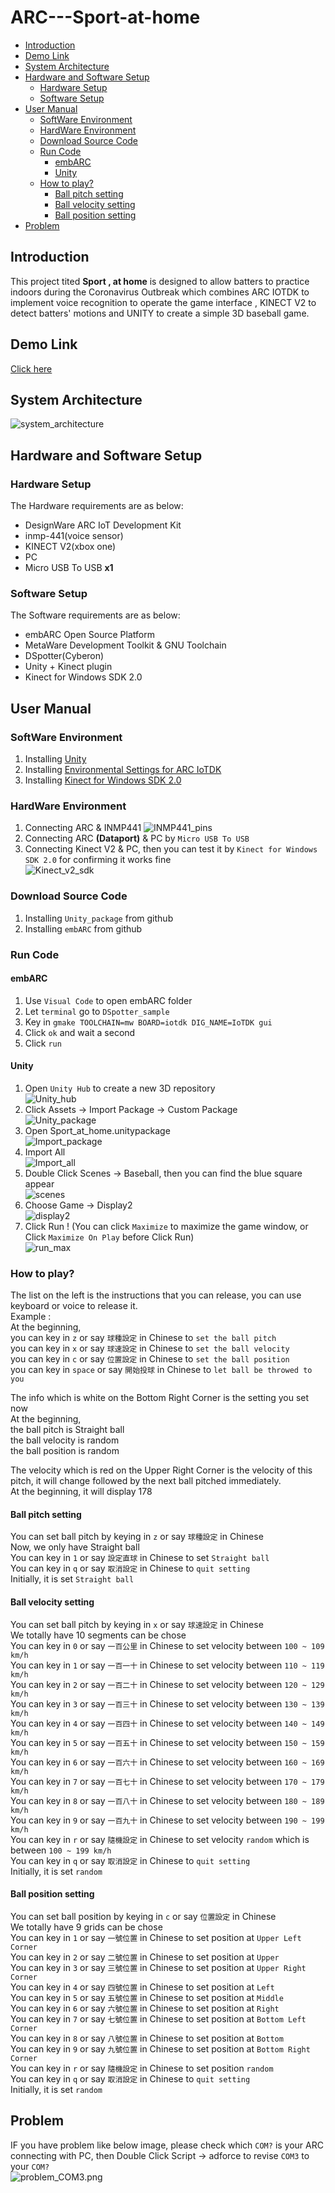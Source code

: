 # ARC---Sport-at-home

* [Introduction](#introduction)
* [Demo Link](#demo-link)
* [System Architecture](#system-architecture)
* [Hardware and Software Setup](#hardware-and-software-setup)
	* [Hardware Setup](#hardware-setup)
	* [Software Setup](#software-setup)
* [User Manual](#user-manual)
	* [SoftWare Environment](#software-environment)
	* [HardWare Environment](#hardware-environment)
	* [Download Source Code](#download-source-code)
	* [Run Code](#run-code)
		* [embARC](#embarc)
		* [Unity](#unity)
	* [How to play?](#how-to-play)
		* [Ball pitch setting](#ball-pitch-setting)
		* [Ball velocity setting](#ball-velocity-setting)
		* [Ball position setting](#ball-position-setting)
* [Problem](#problem)

## Introduction
This project tited **Sport , at home** is designed to allow batters to practice indoors during the Coronavirus Outbreak which combines ARC IOTDK to implement voice recognition to operate the game interface , KINECT V2 to detect batters' motions and UNITY to create a simple 3D baseball game.
## Demo Link 
[Click here](https://v.youku.com/v_show/id_XNDc5MDEwMjUwNA==.html)  

## System Architecture
![system_architecture](images/system_architecture.png)  
## Hardware and Software Setup
### Hardware Setup
The Hardware requirements are as below:
- DesignWare ARC IoT Development Kit
- inmp-441(voice sensor)
- KINECT V2(xbox one)
- PC
- Micro USB To USB **x1**

### Software Setup
The Software requirements are as below:
- embARC Open Source Platform
- MetaWare Development Toolkit & GNU Toolchain
- DSpotter(Cyberon)
- Unity + Kinect plugin
- Kinect for Windows SDK 2.0

## User Manual
### SoftWare Environment
1.	Installing [Unity](https://store.unity.com/?_ga=2.247763335.1014993985.1596985340-1590034984.1596985340#plans-individual)  
2.	Installing [Environmental Settings for ARC IoTDK](https://docs.google.com/presentation/d/1IZgiAmwunmWSda6N9_mpmO7g144-W_fN/edit#slide=id.p1)  
3.	Installing [Kinect for Windows SDK 2.0](https://www.microsoft.com/en-us/download/details.aspx?id=44561)
### HardWare Environment
1.	Connecting ARC & INMP441
![INMP441_pins](images/INMP441_pins.png)
2.	Connecting ARC **(Dataport)** & PC by `Micro USB To USB`
3.	Connecting Kinect V2 & PC, then you can test it by `Kinect for Windows SDK 2.0` for confirming it works fine    
![Kinect_v2_sdk](images/Kinect_v2_sdk.png)
### Download Source Code
1.	Installing `Unity_package` from github
2.	Installing `embARC` from github
### Run Code
#### embARC
1.	Use `Visual Code` to open embARC folder
2.	Let `terminal` go to `DSpotter_sample`
3.	Key in `gmake TOOLCHAIN=mw BOARD=iotdk DIG_NAME=IoTDK gui`
4.	Click `ok` and wait a second
5.	Click `run`
#### Unity
1.	Open `Unity Hub` to create a new 3D repository  
![Unity_hub](images/Unity_hub.png)
2.	Click Assets -> Import Package -> Custom Package  
![Unity_package](images/Unity_package.png)
3.	Open Sport_at_home.unitypackage  
![Import_package](images/Import_package.png)
4.	Import All  
![Import_all](images/Import_all.png)
5.	Double Click Scenes -> Baseball, then you can find the blue square appear  
![scenes](images/scenes.png)
6.	Choose Game -> Display2  
![display2](images/display2.png)
7.	Click Run ! (You can click `Maximize` to maximize the game window, or Click `Maximize On Play` before Click Run)  
![run_max](images/run_max.png)

### How to play?
The list on the left is the instructions that you can release, you can use keyboard or voice to release it.  
Example :  
At the beginning,  
you can key in `z` or say `球種設定` in Chinese to `set the ball pitch`  
you can key in `x` or say `球速設定` in Chinese to `set the ball velocity`  
you can key in `c` or say `位置設定` in Chinese to `set the ball position`  
you can key in `space` or say `開始投球` in Chinese to `let ball be throwed to you`  
  
The info which is white on the Bottom Right Corner is the setting you set now  
At the beginning,  
the ball pitch is Straight ball  
the ball velocity is random  
the ball position is random  
  
The velocity which is red on the Upper Right Corner is the velocity of this pitch, it will change followed by the next ball pitched immediately.  
At the beginning,  it will display 178  
  
#### Ball pitch setting
You can set ball pitch by keying in `z` or say `球種設定` in Chinese  
Now, we only have Straight ball  
You can key in `1` or say `設定直球` in Chinese to set `Straight ball`  
You can key in `q` or say `取消設定` in Chinese to `quit setting`  
Initially, it is set `Straight ball`  
  
#### Ball velocity setting
You can set ball pitch by keying in `x` or say `球速設定` in Chinese  
We totally have 10 segments can be chose  
You can key in `0` or say `一百公里` in Chinese to set velocity between `100 ~ 109 km/h`  
You can key in `1` or say `一百一十` in Chinese to set velocity between `110 ~ 119 km/h`  
You can key in `2` or say `一百二十` in Chinese to set velocity between `120 ~ 129 km/h`  
You can key in `3` or say `一百三十` in Chinese to set velocity between `130 ~ 139 km/h`  
You can key in `4` or say `一百四十` in Chinese to set velocity between `140 ~ 149 km/h`  
You can key in `5` or say `一百五十` in Chinese to set velocity between `150 ~ 159 km/h`  
You can key in `6` or say `一百六十` in Chinese to set velocity between `160 ~ 169 km/h`  
You can key in `7` or say `一百七十` in Chinese to set velocity between `170 ~ 179 km/h`  
You can key in `8` or say `一百八十` in Chinese to set velocity between `180 ~ 189 km/h`  
You can key in `9` or say `一百九十` in Chinese to set velocity between `190 ~ 199 km/h`  
You can key in `r` or say `隨機設定` in Chinese to set velocity `random` which is between `100 ~ 199 km/h`  
You can key in `q` or say `取消設定` in Chinese to `quit setting`  
Initially, it is set `random`  
  
#### Ball position setting
You can set ball position by keying in `c` or say `位置設定` in Chinese  
We totally have 9 grids can be chose   
You can key in `1` or say `一號位置` in Chinese to set position at `Upper Left Corner`  
You can key in `2` or say `二號位置` in Chinese to set position at `Upper`  
You can key in `3` or say `三號位置` in Chinese to set position at `Upper Right Corner`  
You can key in `4` or say `四號位置` in Chinese to set position at `Left`  
You can key in `5` or say `五號位置` in Chinese to set position at `Middle`  
You can key in `6` or say `六號位置` in Chinese to set position at `Right`  
You can key in `7` or say `七號位置` in Chinese to set position at `Bottom Left Corner`  
You can key in `8` or say `八號位置` in Chinese to set position at `Bottom`  
You can key in `9` or say `九號位置` in Chinese to set position at `Bottom Right Corner`  
You can key in `r` or say `隨機設定` in Chinese to set position `random`  
You can key in `q` or say `取消設定` in Chinese to `quit setting`  
Initially, it is set `random`  
  
## Problem
IF you have problem like below image, please check which `COM?` is your ARC connecting with PC, then Double Click Script -> adforce to revise `COM3` to your `COM?`  
![problem_COM3.png](images/problem_COM3.png)
